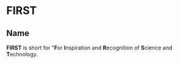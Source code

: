 # FIRST

## Name

**FIRST** is short for "**F**or **I**nspiration and **R**ecognition of **S**cience and **T**echnology.